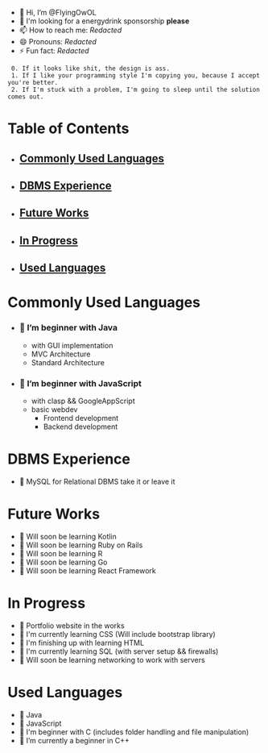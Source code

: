 - 👋 Hi, I’m @FlyingOwOL
- 💞️ I'm looking for a energydrink sponsorship **please**
- 📫 How to reach me: *Redacted*
- 😄 Pronouns: *Redacted*
- ⚡ Fun fact: *Redacted*

```
 0. If it looks like shit, the design is ass. 
 1. If I like your programming style I'm copying you, because I accept you're better.
 2. If I'm stuck with a problem, I'm going to sleep until the solution comes out.
```

# Table of Contents
- ## [Commonly Used Languages](#commonly-used-languages)
- ## [DBMS Experience](#dbms-experience)
- ## [Future Works](#future-works)
- ## [In Progress](#in-progress)
- ## [Used Languages](#used-languages)





# Commonly Used Languages
- ### 🌳 I’m beginner with Java 
     - with GUI implementation 
     - MVC Architecture 
     - Standard Architecture 
- ### 🌳 I’m beginner with JavaScript 
     - with clasp && GoogleAppScript
     - basic webdev
        - Frontend development
        - Backend development 


# DBMS Experience
- 🌱 MySQL for Relational DBMS take it or leave it


# Future Works
- 🌱 Will soon be learning Kotlin
- 🌱 Will soon be learning Ruby on Rails
- 🌱 Will soon be learning R
- 🌱 Will soon be learning Go
- 🌱 Will soon be learning React Framework


# In Progress 
- 🌱 Portfolio website in the works
- 🌱 I'm currently learning CSS (Will include bootstrap library)
- 🌱 I'm finishing up with learning HTML
- 🌱 I'm currently learning SQL (with server setup && firewalls)
- 🌱 Will soon be learning networking to work with servers


# Used Languages
- 🌱 Java
- 🌱 JavaScript
- 🌱 I'm beginner with C (includes folder handling and file manipulation)
- 🌱 I’m currently a beginner in C++


<!---
FlyingOwOL/FlyingOwOL is a ✨ special ✨ repository because its `README.md` (this file) appears on your GitHub profile.
You can click the Preview link to take a look at your changes.
--->
